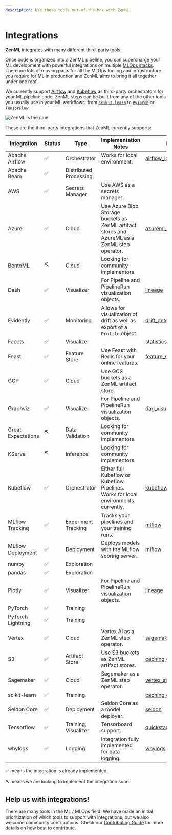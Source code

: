 ```yaml
---
description: Use these tools out-of-the-box with ZenML.
---
```


# Integrations

**ZenML** integrates with many different third-party tools.

Once code is organized into a ZenML pipeline, you can supercharge your ML
development with powerful integrations on multiple
[MLOps stacks](../introduction/core-concepts.md). There are lots of moving parts
for all the MLOps tooling and infrastructure you require for ML in production
and ZenML aims to bring it all together under one roof.

We currently support [Airflow](https://airflow.apache.org/) and
[Kubeflow](https://www.kubeflow.org/) as third-party orchestrators for your ML
pipeline code. ZenML steps can be built from any of the other tools you usually
use in your ML workflows, from
[`scikit-learn`](https://scikit-learn.org/stable/) to
[`PyTorch`](https://pytorch.org/) or
[`TensorFlow`](https://www.tensorflow.org/).

![ZenML is the glue](../assets/zenml-is-the-glue.jpeg)

These are the third-party integrations that ZenML currently supports:

| Integration | Status | Type | Implementation Notes | Example |
| ----------- | ------ | ---- | -------------------- | ------- |
| Apache Airflow | ✅ | Orchestrator | Works for local environment. | [airflow_local](https://github.com/zenml-io/zenml/tree/main/examples/airflow_local) |
| Apache Beam | ✅ | Distributed Processing |   |   |
| AWS | ✅ | Secrets Manager | Use AWS as a secrets manager. |   |
| Azure | ✅ | Cloud | Use Azure Blob Storage buckets as ZenML artifact stores and AzureML as a ZenML step operator. | [azureml_step_operator](https://github.com/zenml-io/zenml/tree/main/examples/step_operator_remote_training) |
| BentoML | ⛏ | Cloud | Looking for community implementors. |   |
| Dash | ✅ | Visualizer | For Pipeline and PipelineRun visualization objects. | [lineage](https://github.com/zenml-io/zenml/tree/main/examples/lineage) |
| Evidently | ✅ | Monitoring | Allows for visualization of drift as well as export of a `Profile` object. | [drift_detection](https://github.com/zenml-io/zenml/tree/release/0.5.7/examples/drift_detection) |
| Facets | ✅ | Visualizer |   | [statistics](https://github.com/zenml-io/zenml/tree/main/examples/statistics) |
| Feast | ✅ | Feature Store | Use Feast with Redis for your online features. | [feature_store](https://github.com/zenml-io/zenml/tree/main/examples/feature_store) |
| GCP | ✅ | Cloud | Use GCS buckets as a ZenML artifact store. |   |
| Graphviz | ✅ | Visualizer | For Pipeline and PipelineRun visualization objects. | [dag_visualizer](https://github.com/zenml-io/zenml/tree/main/examples/dag_visualizer) |
| Great Expectations | ⛏ | Data Validation | Looking for community implementors. |   |
| KServe | ⛏ | Inference | Looking for community implementors. |   |
| Kubeflow | ✅ | Orchestrator | Either full Kubeflow or Kubeflow Pipelines. Works for local environments currently. | [kubeflow](https://github.com/zenml-io/zenml/tree/main/examples/kubeflow) |
| MLflow Tracking | ✅ | Experiment Tracking | Tracks your pipelines and your training runs. | [mlflow](https://github.com/zenml-io/zenml/tree/main/examples/mlflow_tracking) |
| MLflow Deployment | ✅ | Deployment | Deploys models with the MLflow scoring server. | [mlflow](https://github.com/zenml-io/zenml/tree/main/examples/mlflow_deployment) |
| numpy | ✅ | Exploration |   |   |
| pandas | ✅ | Exploration |   |   |
| Plotly | ✅ | Visualizer | For Pipeline and PipelineRun visualization objects. | [lineage](https://github.com/zenml-io/zenml/tree/main/examples/lineage) |
| PyTorch | ✅ | Training |   |   |
| PyTorch Lightning | ✅ | Training |   |   |
| Vertex | ✅ | Cloud | Vertex AI as a ZenML step operator. | [sagemaker_step_operator](https://github.com/zenml-io/zenml/tree/main/examples/step_operator_remote_training) |
| S3 | ✅ | Artifact Store | Use S3 buckets as ZenML artifact stores. | [caching chapter](https://docs.zenml.io/v/docs/guides/functional-api/caching) |
| Sagemaker | ✅ | Cloud | Sagemaker as a ZenML step operator. | [vertex_step_operator](https://github.com/zenml-io/zenml/tree/main/examples/step_operator_remote_training) |
| scikit-learn | ✅ | Training |   | [caching chapter](https://docs.zenml.io/v/docs/guides/functional-api/caching) |
| Seldon Core        | ✅ | Deployment             | Seldon Core as a model deployer.                                                           | [seldon](https://github.com/zenml-io/zenml/tree/main/examples/seldon_deployment) |
| Tensorflow | ✅ | Training, Visualizer | Tensorboard support. | [quickstart](https://github.com/zenml-io/zenml/tree/main/examples/quickstart). [kubeflow](https://github.com/zenml-io/zenml/tree/main/examples/kubeflow) |
| whylogs | ✅ | Logging | Integration fully implemented for data logging. | [whylogs](https://github.com/zenml-io/zenml/tree/main/examples/whylogs) |

✅ means the integration is already implemented. 

⛏ means we are looking to implement the integration soon.

## Help us with integrations!

There are many tools in the ML / MLOps field. We have made an initial
prioritization of which tools to support with integrations, but we also welcome
community contributions. Check our
[Contributing Guide](../../../CONTRIBUTING.md) for more details on how best to
contribute.
